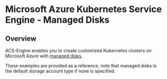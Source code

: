 # Microsoft Azure Kubernetes Service Engine - Managed Disks

## Overview

ACS-Engine enables you to create customized Kubernetes clusters on Microsoft Azure with [managed disks](https://docs.microsoft.com/en-us/azure/storage/storage-managed-disks-overview).

These examples are provided as a reference, note that managed disks is the default storage account type if none is specified.
